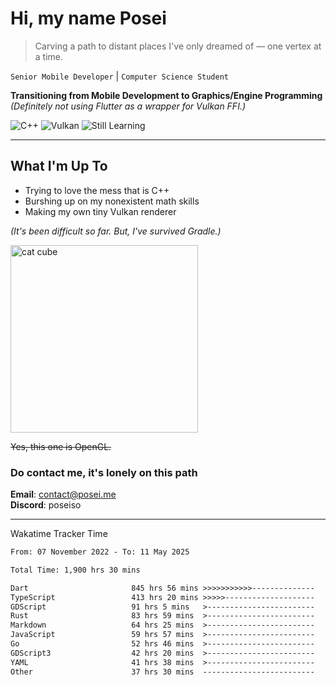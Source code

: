 # Hi, my name Posei

> Carving a path to distant places I've only dreamed of — one vertex at a time.

`Senior Mobile Developer` | `Computer Science Student`  

**Transitioning from Mobile Development to Graphics/Engine Programming**  
_(Definitely not using Flutter as a wrapper for Vulkan FFI.)_

![C++](https://img.shields.io/badge/C++-00599C?style=flat&logo=c%2B%2B&logoColor=white)
![Vulkan](https://img.shields.io/badge/Vulkan-AC162C?style=flat&logo=vulkan&logoColor=white)
![Still Learning](https://img.shields.io/badge/Still%20Learning-FFCC00?style=flat&logoColor=white)

---

## What I'm Up To
- Trying to love the mess that is C++
- Burshing up on my nonexistent math skills
- Making my own tiny Vulkan renderer

_(It's been difficult so far. But, I've survived Gradle.)_

  <img src="https://github.com/user-attachments/assets/54c92bc8-af3e-4bf1-b442-e889f1c01633" width="300" alt="cat cube" />

~~Yes, this one is OpenGL.~~  

### Do contact me, it's lonely on this path 

**Email**: [contact@posei.me](mailto:contact@posei.me)  
**Discord**: poseiso

---

Wakatime Tracker Time

<!--START_SECTION:waka-->

```txt
From: 07 November 2022 - To: 11 May 2025

Total Time: 1,900 hrs 30 mins

Dart                       845 hrs 56 mins >>>>>>>>>>>--------------   44.52 %
TypeScript                 413 hrs 20 mins >>>>>--------------------   21.75 %
GDScript                   91 hrs 5 mins   >------------------------   04.79 %
Rust                       83 hrs 59 mins  >------------------------   04.42 %
Markdown                   64 hrs 25 mins  >------------------------   03.39 %
JavaScript                 59 hrs 57 mins  >------------------------   03.16 %
Go                         52 hrs 46 mins  >------------------------   02.78 %
GDScript3                  42 hrs 20 mins  >------------------------   02.23 %
YAML                       41 hrs 38 mins  >------------------------   02.19 %
Other                      37 hrs 30 mins  -------------------------   01.97 %
```

<!--END_SECTION:waka-->
